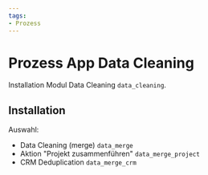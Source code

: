 ```yaml
---
tags:
- Prozess
---
```

# Prozess App Data Cleaning
Installation Modul Data Cleaning `data_cleaning`.

## Installation

Auswahl:
* Data Cleaning (merge) `data_merge`
* Aktion "Projekt zusammenführen" `data_merge_project`
* CRM Deduplication `data_merge_crm`